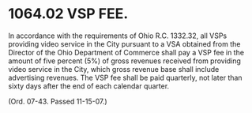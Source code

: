 1064.02 VSP FEE.
================

In accordance with the requirements of Ohio R.C. 1332.32, all VSPs
providing video service in the City pursuant to a VSA obtained from the
Director of the Ohio Department of Commerce shall pay a VSP fee in the
amount of five percent (5%) of gross revenues received from providing
video service in the City, which gross revenue base shall include
advertising revenues. The VSP fee shall be paid quarterly, not later
than sixty days after the end of each calendar quarter.

(Ord. 07-43. Passed 11-15-07.)
